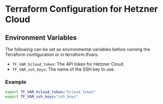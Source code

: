 # Terraform Configuration for Hetzner Cloud

## Environment Variables

The following can be set as environmental variables before running the Terraform configuration or in terraform.tfvars:

- `TF_VAR_hcloud_token`: The API token for Hetzner Cloud.
- `TF_VAR_ssh_keys`: The name of the SSH key to use.

### Example

```sh
export TF_VAR_hcloud_token="hcloud_token"
export TF_VAR_ssh_keys="ssh_keys"
```

